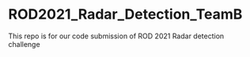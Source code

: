 # ROD2021_Radar_Detection_TeamB
This repo is for our code submission of ROD 2021 Radar detection challenge
